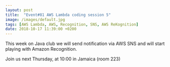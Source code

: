 ```yaml
---
layout: post
title:  "Event#81 AWS Lambda coding session 5"
image: /images/default.jpg
tags: [AWS Lambda, AWS, Recognition, SNS, AWS ReKognition]
date: 2018-10-17 11:39:00 +0200
---
```


This week on Java club we will send notification via AWS SNS and will start playing with Amazon Recognition.[]()

Join us next Thursday, at 10:00 in Jamaica (room 223)
